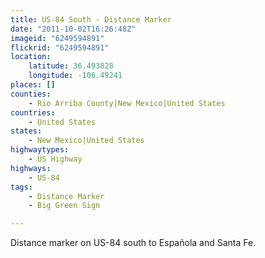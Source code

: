 ```yaml
---
title: US-84 South - Distance Marker
date: "2011-10-02T16:26:48Z"
imageid: "6249594891"
flickrid: "6249594891"
location:
    latitude: 36.493828
    longitude: -106.49241
places: []
counties:
    - Rio Arriba County|New Mexico|United States
countries:
    - United States
states:
    - New Mexico|United States
highwaytypes:
    - US Highway
highways:
    - US-84
tags:
    - Distance Marker
    - Big Green Sign

---
```

Distance marker on US-84 south to Española and Santa Fe.